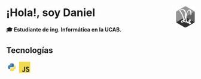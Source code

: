 # <img src="./images/logo.png" alt="Logo" title="Logo" style="width: 10%; max-width: 80px;" align="right" /> ¡Hola!, soy Daniel

**🎓 Estudiante de ing. Informática en la UCAB.**

## Tecnologías
<code><img src="https://raw.githubusercontent.com/github/explore/80688e429a7d4ef2fca1e82350fe8e3517d3494d/topics/python/python.png"   alt="python" height="30"></code>
<code><img src="https://raw.githubusercontent.com/github/explore/80688e429a7d4ef2fca1e82350fe8e3517d3494d/topics/javascript/javascript.png"  alt="javascript" height="30"></code>

